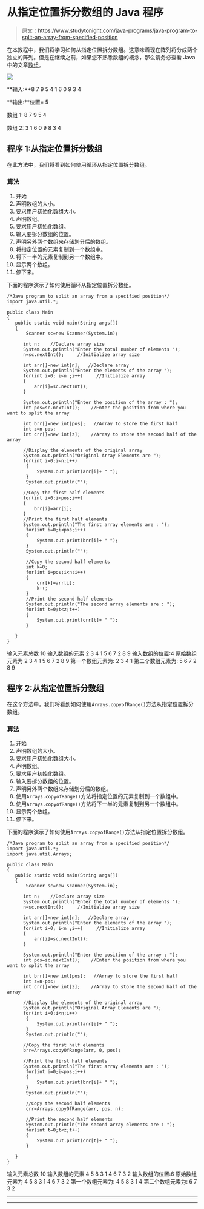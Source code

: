 # 从指定位置拆分数组的 Java 程序

> 原文：<https://www.studytonight.com/java-programs/java-program-to-split-an-array-from-specified-position>

在本教程中，我们将学习如何从指定位置拆分数组。这意味着现在阵列将分成两个独立的阵列。但是在继续之前，如果您不熟悉数组的概念，那么请务必查看 Java 中的文章[数组](https://www.studytonight.com/java/array.php)。

![](../Images/7efdfe96c270290b787e9b43d085c678.png)

**输入:**8 7 9 5 4 1 6 0 9 3 4

**输出:**位置= 5

数组 1: 8 7 9 5 4

数组 2: 3 1 6 0 9 8 3 4

## 程序 1:从指定位置拆分数组

在此方法中，我们将看到如何使用循环从指定位置拆分数组。

### 算法

1.  开始
2.  声明数组的大小。
3.  要求用户初始化数组大小。
4.  声明数组。
5.  要求用户初始化数组。
6.  输入要拆分数组的位置。
7.  声明另外两个数组来存储划分后的数组。
8.  将指定位置的元素复制到一个数组中。
9.  将下一半的元素复制到另一个数组中。
10.  显示两个数组。
11.  停下来。

下面的程序演示了如何使用循环从指定位置拆分数组。

```
/*Java program to split an array from a specified position*/
import java.util.*;  

public class Main  
{  
   public static void main(String args[])   
   {  
       Scanner sc=new Scanner(System.in);

      int n;    //Declare array size
      System.out.println("Enter the total number of elements ");
      n=sc.nextInt();     //Initialize array size

      int arr[]=new int[n];   //Declare array
      System.out.println("Enter the elements of the array ");
      for(int i=0; i<n ;i++)     //Initialize array
      {
          arr[i]=sc.nextInt();
      }

      System.out.println("Enter the position of the array : ");
      int pos=sc.nextInt();    //Enter the position from where you want to split the array

      int brr[]=new int[pos];   //Array to store the first half
      int z=n-pos;
      int crr[]=new int[z];    //Array to store the second half of the array

      //Display the elements of the original array 
      System.out.println("Original Array Elements are ");
      for(int i=0;i<n;i++)
       {
           System.out.print(arr[i]+ " ");
       }
       System.out.println("");

      //Copy the first half elements
      for(int i=0;i<pos;i++)
      {
          brr[i]=arr[i];
      }
      //Print the first half elements
      System.out.println("The first array elements are : ");
       for(int i=0;i<pos;i++)
       {
           System.out.print(brr[i]+ " ");
       }
       System.out.println("");

       //Copy the second half elements
       int k=0;
       for(int i=pos;i<n;i++)
       {
           crr[k]=arr[i];
           k++;
       }
       //Print the second half elements
       System.out.println("The second array elements are : ");
       for(int t=0;t<z;t++)
       {
           System.out.print(crr[t]+ " ");
       }

   }  
} 
```

输入元素总数 10
输入数组的元素 2 3 4 1 5 6 7 2 8 9
输入数组的位置:4
原始数组元素为
2 3 4 1 5 6 7 2 8 9
第一个数组元素为:
2 3 4 1
第二个数组元素为:
5 6 7 2 8 9

## 程序 2:从指定位置拆分数组

在这个方法中，我们将看到如何使用`Arrays.copyofRange()`方法从指定位置拆分数组。

### 算法

1.  开始
2.  声明数组的大小。
3.  要求用户初始化数组大小。
4.  声明数组。
5.  要求用户初始化数组。
6.  输入要拆分数组的位置。
7.  声明另外两个数组来存储划分后的数组。
8.  使用`Arrays.copyofRange()`方法将指定位置的元素复制到一个数组中。
9.  使用`Arrays.copyofRange()`方法将下一半的元素复制到另一个数组中。
10.  显示两个数组。
11.  停下来。

下面的程序演示了如何使用`Arrays.copyofRange()`方法从指定位置拆分数组。

```
/*Java program to split an array from a specified position*/
import java.util.*;  
import java.util.Arrays; 

public class Main  
{  
   public static void main(String args[])   
   {  
       Scanner sc=new Scanner(System.in);

      int n;    //Declare array size
      System.out.println("Enter the total number of elements ");
      n=sc.nextInt();     //Initialize array size

      int arr[]=new int[n];   //Declare array
      System.out.println("Enter the elements of the array ");
      for(int i=0; i<n ;i++)     //Initialize array
      {
          arr[i]=sc.nextInt();
      }

      System.out.println("Enter the position of the array : ");
      int pos=sc.nextInt();    //Enter the position from where you want to split the array

      int brr[]=new int[pos];   //Array to store the first half
      int z=n-pos;
      int crr[]=new int[z];    //Array to store the second half of the array

      //Display the elements of the original array 
      System.out.println("Original Array Elements are ");
      for(int i=0;i<n;i++)
       {
           System.out.print(arr[i]+ " ");
       }
       System.out.println("");

      //Copy the first half elements
      brr=Arrays.copyOfRange(arr, 0, pos); 

      //Print the first half elements
      System.out.println("The first array elements are : ");
       for(int i=0;i<pos;i++)
       {
           System.out.print(brr[i]+ " ");
       }
       System.out.println("");

       //Copy the second half elements
       crr=Arrays.copyOfRange(arr, pos, n); 

       //Print the second half elements
       System.out.println("The second array elements are : ");
       for(int t=0;t<z;t++)
       {
           System.out.print(crr[t]+ " ");
       }

   }  
} 
```

输入元素总数 10
输入数组的元素 4 5 8 3 1 4 6 7 3 2
输入数组的位置:6
原始数组元素为
4 5 8 3 1 4 6 7 3 2
第一个数组元素为:
4 5 8 3 1 4
第二个数组元素为:
6 7 3 2

* * *

* * *